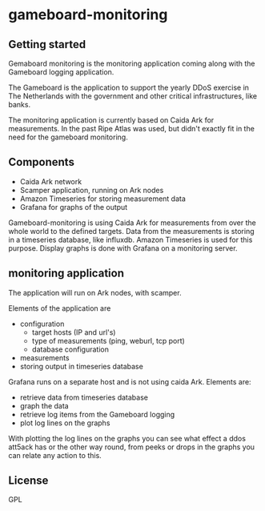 # gameboard-monitoring



## Getting started

Gemaboard monitoring is the monitoring application coming along with the Gameboard logging application.

The Gameboard is the application to support the yearly DDoS exercise in The Netherlands with the government and other critical infrastructures, like banks.

The monitoring application is currently based on Caida Ark for measurements. In the past Ripe Atlas was used, but didn't exactly fit in the need for the gameboard monitoring.


## Components

* Caida Ark network
* Scamper application, running on Ark nodes
* Amazon Timeseries for storing measurement data
* Grafana for graphs of the output

Gameboard-monitoring is using Caida Ark for measurements from over the whole world to the defined targets. Data from the measurements is storing in a timeseries database, like influxdb. Amazon Timeseries is used for this purpose. Display graphs is done with Grafana on a monitoring server.

## monitoring application

The application will run on Ark nodes, with scamper.

Elements of the application are

* configuration
    * target hosts (IP and url's)
    * type of measurements (ping, weburl, tcp port)
    * database configuration
* measurements
* storing output in timeseries database

Grafana runs on a separate host and is not using caida Ark. Elements are:
* retrieve data from timeseries database
* graph the data
* retrieve log items from the Gameboard logging
* plot log lines on the graphs

With plotting the log lines on the graphs you can see what effect a ddos att5ack has or the other way round, from peeks or drops in the graphs you can relate any action to this.

## License

GPL
